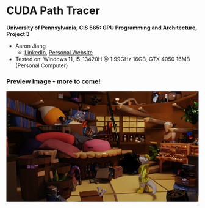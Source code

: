 CUDA Path Tracer
================

**University of Pennsylvania, CIS 565: GPU Programming and Architecture, Project 3**

* Aaron Jiang
  * [LinkedIn](https://www.linkedin.com/in/aaronpjiang/), [Personal Website](https://aaron-jiang.com/)
* Tested on: Windows 11, i5-13420H @ 1.99GHz 16GB, GTX 4050 16MB (Personal Computer)

### Preview Image - more to come!

![](img/FoxDen.png)
